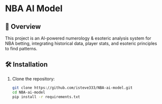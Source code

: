 # NBA AI Model

## 📌 Overview
This project is an AI-powered numerology & esoteric analysis system for NBA betting, integrating historical data, player stats, and esoteric principles to find patterns.

## 🛠️ Installation
1. Clone the repository:
   ```sh
   git clone https://github.com/isteve333/NBA-ai-model.git
   cd NBA-ai-model
   pip install -r requirements.txt
